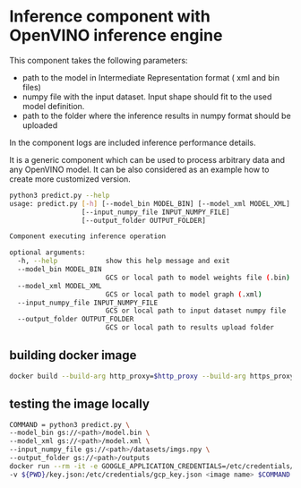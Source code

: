 # Inference component with OpenVINO inference engine

This component takes the following parameters:
* path to the model in Intermediate Representation format ( xml and bin files)
* numpy file with the input dataset. Input shape should fit to the used model definition.
* path to the folder where the inference results in numpy format should be uploaded

In the component logs are included inference performance details.

It is a generic component which can be used to process arbitrary data and any OpenVINO model.
It can be also considered as an example how to create more customized version.

```bash
python3 predict.py --help
usage: predict.py [-h] [--model_bin MODEL_BIN] [--model_xml MODEL_XML]
                  [--input_numpy_file INPUT_NUMPY_FILE]
                  [--output_folder OUTPUT_FOLDER]

Component executing inference operation

optional arguments:
  -h, --help            show this help message and exit
  --model_bin MODEL_BIN
                        GCS or local path to model weights file (.bin)
  --model_xml MODEL_XML
                        GCS or local path to model graph (.xml)
  --input_numpy_file INPUT_NUMPY_FILE
                        GCS or local path to input dataset numpy file
  --output_folder OUTPUT_FOLDER
                        GCS or local path to results upload folder
```


## building docker image


```bash
docker build --build-arg http_proxy=$http_proxy --build-arg https_proxy=$https_proxy .
```

## testing the image locally

```bash
COMMAND = python3 predict.py \
--model_bin gs://<path>/model.bin \
--model_xml gs://<path>/model.xml \
--input_numpy_file gs://<path>/datasets/imgs.npy \
--output_folder gs://<path>/outputs
docker run --rm -it -e GOOGLE_APPLICATION_CREDENTIALS=/etc/credentials/gcp_key.json \
-v ${PWD}/key.json:/etc/credentials/gcp_key.json <image name> $COMMAND
```